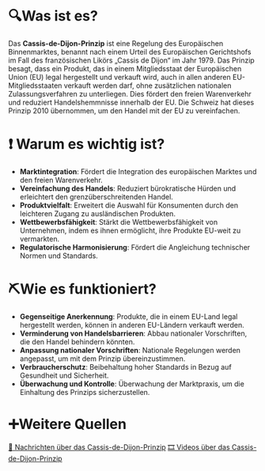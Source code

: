 # 🔍Was ist es?
Das **Cassis-de-Dijon-Prinzip** ist eine Regelung des Europäischen Binnenmarktes, benannt nach einem Urteil des Europäischen Gerichtshofs im Fall des französischen Likörs „Cassis de Dijon“ im Jahr 1979. Das Prinzip besagt, dass ein Produkt, das in einem Mitgliedsstaat der Europäischen Union (EU) legal hergestellt und verkauft wird, auch in allen anderen EU-Mitgliedsstaaten verkauft werden darf, ohne zusätzlichen nationalen Zulassungsverfahren zu unterliegen. Dies fördert den freien Warenverkehr und reduziert Handelshemmnisse innerhalb der EU. Die Schweiz hat dieses Prinzip 2010 übernommen, um den Handel mit der EU zu vereinfachen.

# ❗ Warum es wichtig ist?
- **Marktintegration**: Fördert die Integration des europäischen Marktes und den freien Warenverkehr.
- **Vereinfachung des Handels**: Reduziert bürokratische Hürden und erleichtert den grenzüberschreitenden Handel.
- **Produktvielfalt**: Erweitert die Auswahl für Konsumenten durch den leichteren Zugang zu ausländischen Produkten.
- **Wettbewerbsfähigkeit**: Stärkt die Wettbewerbsfähigkeit von Unternehmen, indem es ihnen ermöglicht, ihre Produkte EU-weit zu vermarkten.
- **Regulatorische Harmonisierung**: Fördert die Angleichung technischer Normen und Standards.

# ⛏Wie es funktioniert?
- **Gegenseitige Anerkennung**: Produkte, die in einem EU-Land legal hergestellt werden, können in anderen EU-Ländern verkauft werden.
- **Verminderung von Handelsbarrieren**: Abbau nationaler Vorschriften, die den Handel behindern könnten.
- **Anpassung nationaler Vorschriften**: Nationale Regelungen werden angepasst, um mit dem Prinzip übereinzustimmen.
- **Verbraucherschutz**: Beibehaltung hoher Standards in Bezug auf Gesundheit und Sicherheit.
- **Überwachung und Kontrolle**: Überwachung der Marktpraxis, um die Einhaltung des Prinzips sicherzustellen.

# ➕Weitere Quellen
[📄 Nachrichten über das Cassis-de-Dijon-Prinzip](https://www.google.com/search?q=Cassis-de-Dijon-Prinzip&tbm=nws)
[🎞 Videos über das Cassis-de-Dijon-Prinzip](https://www.google.com/search?q=Cassis-de-Dijon-Prinzip&tbm=vid)